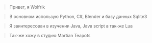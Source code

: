  > Привет, я Wolfrik

 > В основном использую Python, C#, Blender и базу данных Sqlite3

 > Я заинтересован в изучении Java, Java script а так-же Lua

 > Так-же хожу в студию Martian Teapots

   <style>
   .blink {
    animation: blink 2s infinite; /* Параметры анимации */
   }
   @keyframes blink {
    from { opacity: 1; /* Непрозрачный текст */ }
    to { opacity: 0; /* Прозрачный текст */ }
   }
  </style>
